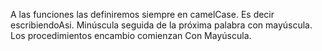A las funciones las definiremos siempre en camelCase. Es decir escribiendoAsi. Minúscula seguida de la próxima palabra con mayúscula. 
Los procedimientos encambio comienzan Con Mayúscula.